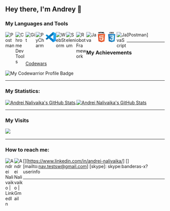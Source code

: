 ## Hey there, I'm Andrey 👋
<!--
### I'm a Quality Assurance Engineer
- 🐞 I like to test software
- 💪 I like to write code
- ⭐	I respect common sense

### How to reach me:

[<img align="left" alt="Andrei Nalivaiko | Gmail" width="28px" src="https://img.icons8.com/color/48/000000/gmail-new.png" />][gmail]
[<img align="left" alt="Andrei Nalivaiko | LinkedIn" width="28px" src="https://img.icons8.com/fluency/48/000000/linkedin.png" />][linkedin]
[<img align="left" alt="Andrei Nalivaiko | Gmail" width="28px" src="https://img.icons8.com/color/48/000000/skype--v1.png" />][skype]
</br>
-->
### My Languages and Tools

<img align="left" alt="Postman" width="32px" src="https://img.icons8.com/dusk/64/000000/postman-api.png"/> [Postman]
<img align="left" alt="Chrome DevTools" width="32px" src="https://img.icons8.com/color/48/000000/chrome--v1.png"/>
<img align="left" alt="Git" width="32px" src="https://img.icons8.com/color/48/000000/git.png" />
<img align="left" alt="PyCharm" width="32px" src="https://img.icons8.com/color/48/000000/pycharm.png" />
<img align="left" alt="Visual Studio Code" width="32px" src="https://raw.githubusercontent.com/github/explore/80688e429a7d4ef2fca1e82350fe8e3517d3494d/topics/visual-studio-code/visual-studio-code.png" />
<img align="left" alt="WebStorm" width="32px" src="https://img.icons8.com/color/344/webstorm.png" />
<img align="left" alt="Selenium" width="32px" src="https://img.icons8.com/fluency/100/000000/selenium-test-automation.png" />
<img align="left" alt="Robot Framework" width="32px" src="https://img.icons8.com/emoji/48/000000/robot-emoji.png" />
<img align="left" alt="Java" width="32px" src="https://img.icons8.com/color/48/000000/java-coffee-cup-logo--v1.png"/>
<img align="left" alt="HTML5" width="32px" src="https://raw.githubusercontent.com/github/explore/80688e429a7d4ef2fca1e82350fe8e3517d3494d/topics/html/html.png" />
<img align="left" alt="CSS3" width="32px" src="https://raw.githubusercontent.com/github/explore/80688e429a7d4ef2fca1e82350fe8e3517d3494d/topics/css/css.png" />
<img align="left" alt="JavaScript" width="32px" src="https://img.icons8.com/color/48/000000/javascript--v1.png" />
<br />
<hr>

### My Achievements
[Codewars](https://www.codewars.com/users/andreynav/badges/small)

![My Codewarrior Profile Badge](https://www.codewars.com/users/andreynav/badges/small)
<hr>

### My Statistics:
<a href="https://github.com/anuraghazra/github-readme-stats">
    <img align="center" alt="Andrei Nalivaika's GitHub Stats" src="https://github-readme-stats.vercel.app/api/top-langs/?username=andreynav&layout=compact&langs_count=8&layout=compact&theme=dark&bg_color=0d1117" />
</a>
<a href="https://github.com/anuraghazra/github-readme-stats">  
    <img align="center" alt="Andrei Nalivaika's GitHub Stats" src="https://github-readme-stats.vercel.app/api?username=andreynav&layout=compact&show_icons=true&hide=stars&theme=dark&count_private=true&include_all_commits=true&bg_color=0d1117" />
</a>  
<hr>

### My Visits
![](https://komarev.com/ghpvc/?username=andreynav)
<hr>

### How to reach me:

[linkedin]: https://www.linkedin.com/in/andrei-nalivaika/
[gmail]: mailto:nav.testsw@gmail.com
[<img align="left" alt="Andrei Nalivaiko | LinkedIn" width="28px" src="https://img.icons8.com/fluency/48/000000/linkedin.png" />][https://www.linkedin.com/in/andrei-nalivaika/]
[<img align="left" alt="Andrei Nalivaiko | Gmail" width="28px" src="https://img.icons8.com/color/48/000000/gmail-new.png" />][mailto:nav.testsw@gmail.com]
[skype]: skype:banderas-x?userinfo
<hr>
